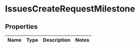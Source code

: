 
# IssuesCreateRequestMilestone

## Properties
Name | Type | Description | Notes
------------ | ------------- | ------------- | -------------



